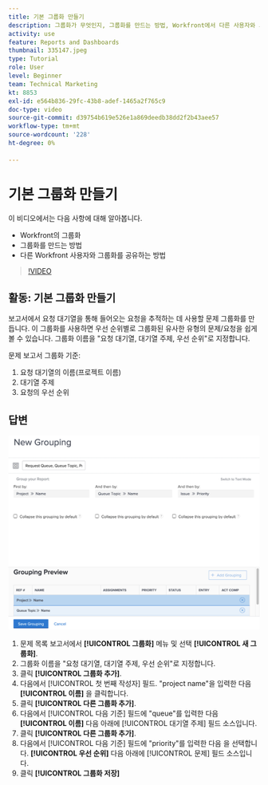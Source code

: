 ```yaml
---
title: 기본 그룹화 만들기
description: 그룹화가 무엇인지, 그룹화를 만드는 방법, Workfront에서 다른 사용자와 그룹화를 공유하는 방법에 대해 알아봅니다.
activity: use
feature: Reports and Dashboards
thumbnail: 335147.jpeg
type: Tutorial
role: User
level: Beginner
team: Technical Marketing
kt: 8853
exl-id: e564b836-29fc-43b8-adef-1465a2f765c9
doc-type: video
source-git-commit: d39754b619e526e1a869deedb38dd2f2b43aee57
workflow-type: tm+mt
source-wordcount: '228'
ht-degree: 0%

---
```


# 기본 그룹화 만들기

이 비디오에서는 다음 사항에 대해 알아봅니다.

* Workfront의 그룹화
* 그룹화를 만드는 방법
* 다른 Workfront 사용자와 그룹화를 공유하는 방법

>[!VIDEO](https://video.tv.adobe.com/v/335147/?quality=12)

## 활동: 기본 그룹화 만들기

보고서에서 요청 대기열을 통해 들어오는 요청을 추적하는 데 사용할 문제 그룹화를 만듭니다. 이 그룹화를 사용하면 우선 순위별로 그룹화된 유사한 유형의 문제/요청을 쉽게 볼 수 있습니다. 그룹화 이름을 &quot;요청 대기열, 대기열 주제, 우선 순위&quot;로 지정합니다.

문제 보고서 그룹화 기준:

1. 요청 대기열의 이름(프로젝트 이름)
1. 대기열 주제
1. 요청의 우선 순위

## 답변

![새 그룹화를 만들 화면 이미지](assets/grouping-exercise.png)

1. 문제 목록 보고서에서 **[!UICONTROL 그룹화]** 메뉴 및 선택 **[!UICONTROL 새 그룹화]**.
1. 그룹화 이름을 &quot;요청 대기열, 대기열 주제, 우선 순위&quot;로 지정합니다.
1. 클릭 **[!UICONTROL 그룹화 추가]**.
1. 다음에서 [!UICONTROL 첫 번째 작성자] 필드. &quot;project name&quot;을 입력한 다음 **[!UICONTROL 이름]** 을 클릭합니다.
1. 클릭 **[!UICONTROL 다른 그룹화 추가]**.
1. 다음에서 [!UICONTROL 다음 기준] 필드에 &quot;queue&quot;를 입력한 다음 **[!UICONTROL 이름]** 다음 아래에 [!UICONTROL 대기열 주제] 필드 소스입니다.
1. 클릭 **[!UICONTROL 다른 그룹화 추가]**.
1. 다음에서 [!UICONTROL 다음 기준] 필드에 &quot;priority&quot;를 입력한 다음 을 선택합니다. **[!UICONTROL 우선 순위]** 다음 아래에 [!UICONTROL 문제] 필드 소스입니다.
1. 클릭 **[!UICONTROL 그룹화 저장]**

